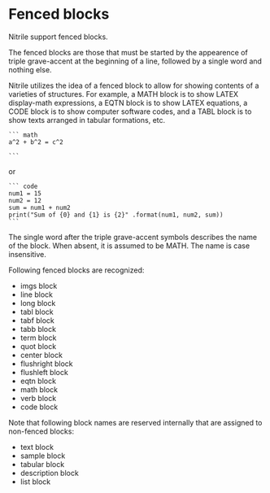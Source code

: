 # Fenced blocks

Nitrile support fenced blocks.

The fenced blocks are those that must be started by the appearence of triple
grave-accent at the beginning of a line, followed by a single word and nothing
else.

Nitrile utilizes the idea of a fenced block to allow for showing contents of a
varieties of structures. For example, a MATH block is to show LATEX
display-math expressions, a EQTN block is to show LATEX equations, a CODE block
is to show computer software codes, and a TABL block is to show texts arranged
in tabular formations, etc.  

    ``` math
    a^2 + b^2 = c^2

    ```

or

    ``` code
    num1 = 15
    num2 = 12
    sum = num1 + num2
    print("Sum of {0} and {1} is {2}" .format(num1, num2, sum))
    ```

The single word after the triple grave-accent symbols describes the name of the
block.  When absent, it is assumed to be MATH. The name is case insensitive.

Following fenced blocks are recognized:

-   imgs block
-   line block
-   long block
-   tabl block
-   tabf block
-   tabb block
-   term block
-   quot block
-   center block
-   flushright block
-   flushleft block
-   eqtn block
-   math block
-   verb block
-   code block

Note that following block names are reserved internally that are assigned to
non-fenced blocks:

-   text block
-   sample block
-   tabular block
-   description block
-   list block
